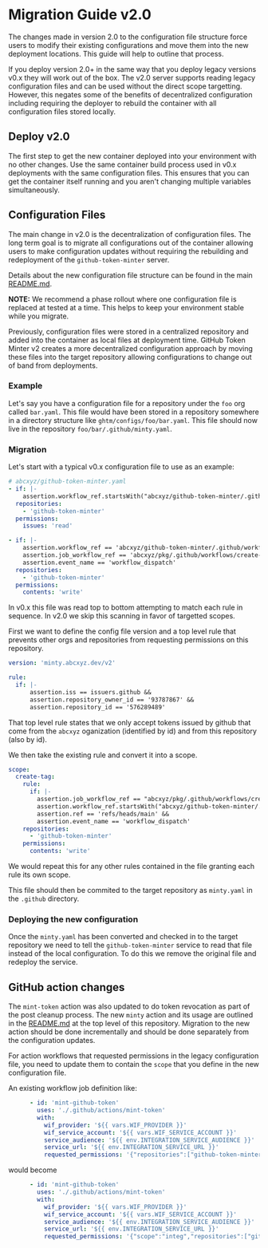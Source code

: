# Migration Guide v2.0

The changes made in version 2.0 to the configuration file structure force users to modify their existing configurations and move them into the new deployment locations. This guide will help to outline that process.

If you deploy version 2.0+ in the same way that you deploy legacy versions v0.x they will work out of the box. The v2.0 server supports reading legacy configuration files and can be used without the direct scope targetting. However, this negates some of the benefits of decentralized configuration including requiring the deployer to rebuild the container with all configuration files stored locally.

## Deploy v2.0

The first step to get the new container deployed into your environment with no other changes. Use the same container build process used in v0.x deployments with the same configuration files. This ensures that you can get the container itself running and you aren't changing multiple variables simultaneously.

## Configuration Files

The main change in v2.0 is the decentralization of configuration files. The long term goal is to migrate all configurations out of the container allowing users to make configuration updates without requiring the rebuilding and redeployment of the `github-token-minter` server.

Details about the new configuration file structure can be found in the main [README.md](../../README.md).

**NOTE:** We recommend a phase rollout where one configuration file is replaced at tested at a time. This helps to keep your environment stable while you migrate.

Previously, configuration files were stored in a centralized repository and added into the container as local files at deployment time. GitHub Token Minter v2 creates a more decentralized configuration approach by moving these files into the target repository allowing configurations to change out of band from deployments.

### Example

Let's say you have a configuration file for a repository under the `foo` org called `bar.yaml`. This file would have been stored in a repository somewhere in a directory structure like `ghtm/configs/foo/bar.yaml`. This file should now live in the repository `foo/bar/.github/minty.yaml`.

### Migration

Let's start with a typical v0.x configuration file to use as an example:

```yaml
# abcxyz/github-token-minter.yaml
- if: |-
    assertion.workflow_ref.startsWith("abcxyz/github-token-minter/.github/workflows/ci.yml")
  repositories:
    - 'github-token-minter'
  permissions:
    issues: 'read'

- if: |-
    assertion.workflow_ref == 'abcxyz/github-token-minter/.github/workflows/create-tag.yml@refs/heads/main' &&
    assertion.job_workflow_ref == 'abcxyz/pkg/.github/workflows/create-tag.yml@refs/heads/main' &&
    assertion.event_name == 'workflow_dispatch'
  repositories:
    - 'github-token-minter'
  permissions:
    contents: 'write'
```

In v0.x this file was read top to bottom attempting to match each rule in sequence. In v2.0 we skip this scanning in favor of targetted scopes.

First we want to define the config file version and a top level rule that prevents other orgs and repositories from requesting permissions on this repository.

```yaml
version: 'minty.abcxyz.dev/v2'

rule:
  if: |-
      assertion.iss == issuers.github &&
      assertion.repository_owner_id == '93787867' &&
      assertion.repository_id == '576289489'
```

That top level rule states that we only accept tokens issued by github that come from the `abcxyz` oganization (identified by id) and from this repository (also by id).

We then take the existing rule and convert it into a scope.

```yaml
scope:
  create-tag:
    rule:
      if: |-
        assertion.job_workflow_ref == "abcxyz/pkg/.github/workflows/create-tag.yml@refs/heads/main" &&
        assertion.workflow_ref.startsWith("abcxyz/github-token-minter/.github/workflows/create-tag.yml") &&
        assertion.ref == 'refs/heads/main' &&
        assertion.event_name == 'workflow_dispatch'
    repositories:
      - 'github-token-minter'
    permissions:
      contents: 'write'
```

We would repeat this for any other rules contained in the file granting each rule its own scope.

This file should then be commited to the target repository as `minty.yaml` in the `.github` directory.

### Deploying the new configuration

Once the `minty.yaml` has been converted and checked in to the target repository we need to tell the `github-token-minter` service to read that file instead of the local configuration. To do this we remove the original file and redeploy the service.

## GitHub action changes

The `mint-token` action was also updated to do token revocation as part of the post cleanup process. The new `minty` action and its usage are outlined in the [README.md](../../README.md) at the top level of this repository. Migration to the new action should be done incrementally and should be done separately from the configuration updates.

For action workflows that requested permissions in the legacy configuration file, you need to update them to contain the `scope` that you define in the new configuration file.

An existing workflow job definition like:

```yaml
      - id: 'mint-github-token'
        uses: './.github/actions/mint-token'
        with:
          wif_provider: '${{ vars.WIF_PROVIDER }}'
          wif_service_account: '${{ vars.WIF_SERVICE_ACCOUNT }}'
          service_audience: '${{ env.INTEGRATION_SERVICE_AUDIENCE }}'
          service_url: '${{ env.INTEGRATION_SERVICE_URL }}'
          requested_permissions: '{"repositories":["github-token-minter"],"permissions":{"issues":"read"}}'
```

would become

```yaml
      - id: 'mint-github-token'
        uses: './.github/actions/mint-token'
        with:
          wif_provider: '${{ vars.WIF_PROVIDER }}'
          wif_service_account: '${{ vars.WIF_SERVICE_ACCOUNT }}'
          service_audience: '${{ env.INTEGRATION_SERVICE_AUDIENCE }}'
          service_url: '${{ env.INTEGRATION_SERVICE_URL }}'
          requested_permissions: '{"scope":"integ","repositories":["github-token-minter"],"permissions":{"issues":"read"}}'
```
